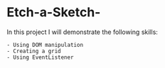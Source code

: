 # Etch-a-Sketch-

In this project I will demonstrate the following skills:

    - Using DOM manipulation
    - Creating a grid
    - Using EventListener